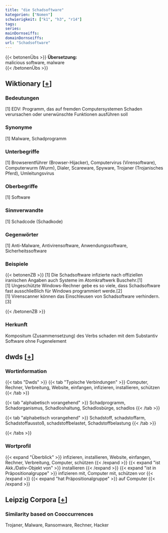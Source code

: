 ```yaml
---
title: "die Schadsoftware"
kategorien: ["Nomen"]
schwierigkeit: ["k1", "h3", "r14"]
tags:
series:
mainDornseiffs:
domainDornseiffs:
url: "Schadsoftware"
---
```


{{< betonenÜbs >}}
**Übersetzung:**  
malicious software, malware  
{{< /betonenÜbs >}}

## Wiktionary [[+](https://de.wiktionary.org/wiki/Schadsoftware)]

### Bedeutungen
[1] EDV: Programm, das auf fremden Computersystemen Schaden verursachen oder unerwünschte Funktionen ausführen soll  

### Synonyme
[1] Malware, Schadprogramm  

### Unterbegriffe
[1] Browserentführer (Browser-Hijacker), Computervirus (Virensoftware), Computerwurm (Wurm), Dialer, Scareware, Spyware, Trojaner (Trojanisches Pferd), Umleitungsvirus  

### Oberbegriffe
[1] Software  

### Sinnverwandte
[1] Schadcode (Schadkode)  

### Gegenwörter
[1] Anti-Malware, Antivirensoftware, Anwendungssoftware, Sicherheitssoftware  

### Beispiele
{{< betonenZB >}}
[1] Die Schadsoftware infizierte nach offiziellen iranischen Angaben auch Systeme im Atomkraftwerk Buschehr.[1]  
[1] Ungeschützte Windows-Rechner gebe es so viele, dass Schadsoftware fast ausschließlich für Windows programmiert werde.[2]  
[1] Virenscanner können das Einschleusen von Schadsoftware verhindern.[3]  

{{< /betonenZB >}}
### Herkunft
Kompositum (Zusammensetzung) des Verbs schaden mit dem Substantiv Software ohne Fugenelement  



## dwds [[+](https://www.dwds.de/wb/Schadsoftware)]

### Wortinformation
{{< tabs "Dwds" >}}
{{< tab "Typische Verbindungen" >}}
Computer, Rechner, Verbreitung, Website, einfangen, infizieren, installieren, schützen
{{< /tab >}}

{{< tab "alphabetisch vorangehend" >}}
Schadprogramm, Schadorganismus, Schadloshaltung, Schadlosbürge, schadlos
{{< /tab >}}

{{< tab "alphabetisch vorangehend" >}}
Schadstoff, schadstoffarm, Schadstoffausstoß, schadstoffbelastet, Schadstoffbelastung
{{< /tab >}}

{{< /tabs >}}

### Wortprofil
{{< expand "Überblick" >}} infizieren, installieren, Website, einfangen, Rechner, Verbreitung, Computer, schützen {{< /expand >}}
{{< expand "ist Akk./Dativ-Objekt von" >}} installieren {{< /expand >}}
{{< expand "ist in Präpositionalgruppe" >}} infizieren mit, Computer mit, schützen vor {{< /expand >}}
{{< expand "hat Präpositionalgruppe" >}} auf Computer {{< /expand >}}

## Leipzig Corpora [[+](https://corpora.uni-leipzig.de/en/res?word=Schadsoftware&corpusId=deu_newscrawl-public_2018)]


### Similarity based on Cooccurrences
Trojaner, Malware, Ransomware, Rechner, Hacker

